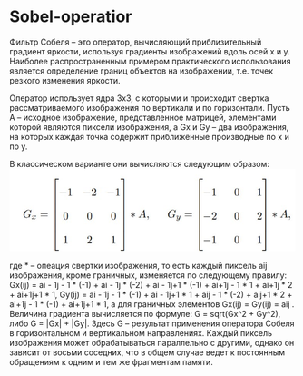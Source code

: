 # Sobel-operatior
Фильтр Собеля – это оператор, вычисляющий приблизительный градиент яркости, используя градиенты изображений вдоль осей x и y. Наиболее распространенным примером практического использования является определение границ объектов на изображении, т.е. точек резкого изменения яркости.

Оператор использует ядра 3x3, с которыми и происходит свертка рассматриваемого изображения по вертикали и по горизонтали. Пусть A – исходное изображение, представленное матрицей, элементами которой являются пиксели изображения, а Gx и Gy – два изображения, на которых каждая точка содержит приближённые производные по x и по y.

В классическом варианте они вычисляются следующим образом:
![Иллюстрация к проекту](https://github.com/Arthur-tu/Sobel-operatior/raw/main/sobel1.jpg)

где * – опеация свертки изображения, то есть каждый пиксель aij изображения, кроме
граничных, изменяется по следующему правилу:
Gx(ij) = ai - 1j - 1 * (-1) + ai - 1j * (-2) + ai - 1j+1 * (-1) + ai+1j - 1 * 1 + ai+1j * 2 + ai+1j+1 * 1,
Gy(ij) = ai - 1j - 1 * (-1) + ai - 1j+1 * 1 + aij - 1 * (-2) + aij+1 * 2 + ai+1j - 1 * (-1) + ai+1j+1 * 1,
а для граничных элементов Gx(ij) = Gy(ij) = aij .
Величина градиента вычисляется по формуле: G = sqrt(Gx^2 + Gy^2), либо G = |Gx| + |Gy|. Здесь G – результат применения оператора Собеля в горизонтальном и вертикальном направлениях.
Каждый пиксель изображения может обрабатываться параллельно с другими, однако он зависит от восьми соседних, что в общем случае ведет к постоянным обращениям к одним и тем же фрагментам памяти.

